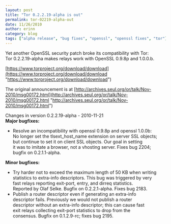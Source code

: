 ```yaml
---
layout: post
title: "Tor 0.2.2.19-alpha is out"
permalink: tor-02219-alpha-out
date: 11/26/2010
author: erinn
category: blog
tags: ["alpha release", "bug fixes", "openssl", "openssl fixes", "tor"]
---
```


Yet another OpenSSL security patch broke its compatibility with Tor:  
Tor 0.2.2.19-alpha makes relays work with OpenSSL 0.9.8p and 1.0.0.b.

[https://www.torproject.org/download/download](https://www.torproject.org/download/download "https://www.torproject.org/download/download")

The original announcement is at [http://archives.seul.org/or/talk/Nov-2010/msg00172.html](http://archives.seul.org/or/talk/Nov-2010/msg00172.html "http://archives.seul.org/or/talk/Nov-2010/msg00172.html")

Changes in version 0.2.2.19-alpha - 2010-11-21  
**Major bugfixes:**

- Resolve an incompatibility with openssl 0.9.8p and openssl 1.0.0b:  
 No longer set the tlsext\_host\_name extension on server SSL objects;  
 but continue to set it on client SSL objects. Our goal in setting  
 it was to imitate a browser, not a vhosting server. Fixes bug 2204;  
 bugfix on 0.2.1.1-alpha.

**Minor bugfixes:**

- Try harder not to exceed the maximum length of 50 KB when writing  
 statistics to extra-info descriptors. This bug was triggered by very  
 fast relays reporting exit-port, entry, and dirreq statistics.  
 Reported by Olaf Selke. Bugfix on 0.2.2.1-alpha. Fixes bug 2183.
- Publish a router descriptor even if generating an extra-info  
 descriptor fails. Previously we would not publish a router  
 descriptor without an extra-info descriptor; this can cause fast  
 exit relays collecting exit-port statistics to drop from the  
 consensus. Bugfix on 0.1.2.9-rc; fixes bug 2195.

